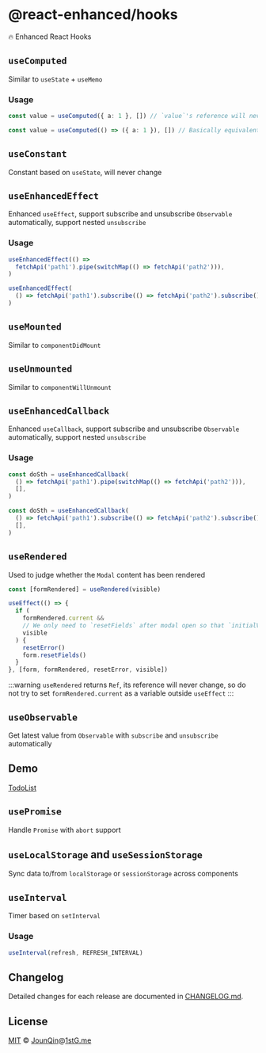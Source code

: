 # @react-enhanced/hooks

🔥 Enhanced React Hooks

## `useComputed`

Similar to `useState` + `useMemo`

### Usage

```ts
const value = useComputed({ a: 1 }, []) // `value`'s reference will never change
```

```ts
const value = useComputed(() => ({ a: 1 }), []) // Basically equivalent to `useMemo`
```

## `useConstant`

Constant based on `useState`, will never change

## `useEnhancedEffect`

Enhanced `useEffect`, support subscribe and unsubscribe `Observable` automatically, support nested `unsubscribe`

### Usage

```ts
useEnhancedEffect(() =>
  fetchApi('path1').pipe(switchMap(() => fetchApi('path2'))),
)
```

```ts
useEnhancedEffect(
  () => fetchApi('path1').subscribe(() => fetchApi('path2').subscribe()), // Just for demo, do not write like this
)
```

## `useMounted`

Similar to `componentDidMount`

## `useUnmounted`

Similar to `componentWillUnmount`

## `useEnhancedCallback`

Enhanced `useCallback`, support subscribe and unsubscribe `Observable` automatically, support nested `unsubscribe`

### Usage

```ts
const doSth = useEnhancedCallback(
  () => fetchApi('path1').pipe(switchMap(() => fetchApi('path2'))),
  [],
)
```

```ts
const doSth = useEnhancedCallback(
  () => fetchApi('path1').subscribe(() => fetchApi('path2').subscribe()), // Just for demo, do not write like this
  [],
)
```

## `useRendered`

Used to judge whether the `Modal` content has been rendered

```ts
const [formRendered] = useRendered(visible)

useEffect(() => {
  if (
    formRendered.current &&
    // We only need to `resetFields` after modal open so that `initialValues` will have been updated correctly
    visible
  ) {
    resetError()
    form.resetFields()
  }
}, [form, formRendered, resetError, visible])
```

:::warning
`useRendered` returns `Ref`, its reference will never change, so do not try to set `formRendered.current` as a variable outside `useEffect`
:::

## `useObservable`

Get latest value from `Observable` with `subscribe` and `unsubscribe` automatically

## Demo

[TodoList](/react-rx)

## `usePromise`

Handle `Promise` with `abort` support

## `useLocalStorage` and `useSessionStorage`

Sync data to/from `localStorage` or `sessionStorage` across components

## `useInterval`

Timer based on `setInterval`

### Usage

```ts
useInterval(refresh, REFRESH_INTERVAL)
```

## Changelog

Detailed changes for each release are documented in [CHANGELOG.md](./CHANGELOG.md).

## License

[MIT][] © [JounQin][]@[1stG.me][]

[1stg.me]: https://www.1stg.me
[jounqin]: https://GitHub.com/JounQin
[mit]: http://opensource.org/licenses/MIT
